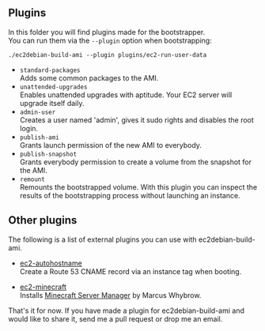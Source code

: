 ## Plugins ##
In this folder you will find plugins made for the bootstrapper.  
You can run them via the `--plugin` option when bootstrapping:  
```
./ec2debian-build-ami --plugin plugins/ec2-run-user-data
```

* `standard-packages`  
  Adds some common packages to the AMI.
* `unattended-upgrades`  
  Enables unattended upgrades with aptitude. Your EC2 server will upgrade itself daily.
* `admin-user`  
  Creates a user named 'admin', gives it sudo rights and disables the root login.
* `publish-ami`  
  Grants launch permission of the new AMI to everybody.
* `publish-snapshot`  
  Grants everybody permission to create a volume from the snapshot for the AMI.
* `remount`  
  Remounts the bootstrapped volume.
  With this plugin you can inspect the results of the bootstrapping process without launching an instance.

## Other plugins ##
The following is a list of external plugins you can use with ec2debian-build-ami.

* [ec2-autohostname](https://github.com/secoya/ec2-autohostname)  
  Create a Route 53 CNAME record via an instance tag when booting.

* [ec2-minecraft](https://github.com/andsens/ec2-minecraft)  
  Installs [Minecraft Server Manager](http://marcuswhybrow.net/minecraft-server-manager/) by Marcus Whybrow.

That's it for now. If you have made a plugin for ec2debian-build-ami and would like to share it,
send me a pull request or drop me an email.
